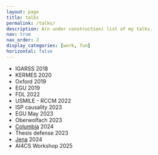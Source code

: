 ```yaml
---
layout: page
title: talks
permalink: /talks/
description: A(n under construction) list of my talks.
nav: true
nav_order: 3
display_categories: [work, fun]
horizontal: false
---
```


  
- IGARSS 2018
- KERMES 2020
- Oxford 2019
- EGU 2019
- FDL 2022
- USMILE - RCCM 2022
- ISP causality 2023
- EGU May 2023
- Oberwolfach 2023
- [Columbia](Icp_columbia_v0.pdf) 2024
- Thesis defense 2023
- [Jena](Jena_USMILE_latent_functions_formato_USMILE.pdf) 2024
- AI4CS Workshop 2025
